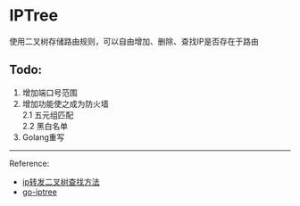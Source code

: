 # IPTree

使用二叉树存储路由规则，可以自由增加、删除、查找IP是否存在于路由

## Todo:

 1. 增加端口号范围  
 2. 增加功能使之成为防火墙  
 2.1 五元组匹配  
 2.2 黑白名单  
 3. Golang重写  

___

Reference:
* [ip转发二叉树查找方法](http://www.cnblogs.com/letusrock/p/4321983.html)
* [go-iptree](https://github.com/zmap/go-iptree)